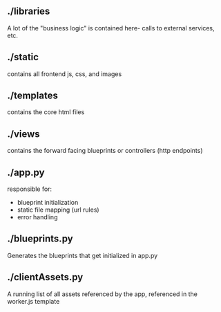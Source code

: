 ## ./libraries
A lot of the "business logic" is contained here- calls to external services, etc.

## ./static
contains all frontend js, css, and images

## ./templates
contains the core html files

## ./views
contains the forward facing blueprints or controllers (http endpoints)

## ./app.py 
responsible for:
- blueprint initialization
- static file mapping (url rules)
- error handling

## ./blueprints.py
Generates the blueprints that get initialized in app.py

## ./clientAssets.py
A running list of all assets referenced by the app, referenced in the worker.js template